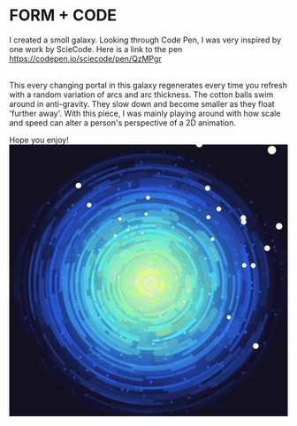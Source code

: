 # FORM + CODE

I created a smoll galaxy. Looking through Code Pen, I was very inspired by one work
by ScieCode. Here is a link to the pen https://codepen.io/sciecode/pen/QzMPgr

<br/>
This every changing portal in this galaxy regenerates every time you refresh with
a random variation of arcs and arc thickness. The cotton balls swim around in anti-gravity. 
They slow down and become smaller as they float 'further away'. With this piece, 
I was mainly playing around with how scale and speed can alter a person's perspective of a 2D animation. 

Hope you enjoy!
![Alt text](first.png?raw=true "First")


